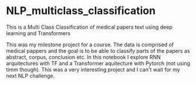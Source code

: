 # NLP_multiclass_classification
This is a Multi Class Classification of medical papers text using deep learning and Transformers

This was my milestone project for a course. The data is comprised of medical pappers and the goal is to be able to classify parts of the papers as abstract, corpus, conclusion etc.
In this notebook I explore RNN arquitectures with TF and a Transformer aquitecture with Pytorch (not using timm though).
This was a very interesting project and I can't wait for my next NLP challenge.
